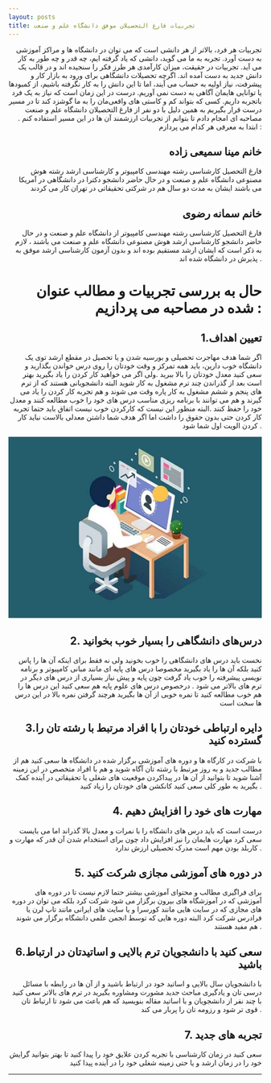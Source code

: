 ```yaml
---
layout: posts
title: تجربیات فارغ التحصیلان موفق دانشگاه علم و صنعت 
---
```

<div style="text-align: right">
تجربیات هر فرد، بالاتر از هر دانشی است که می توان در دانشگاه ها و مراکز آموزشی به دست آورد. تجربه به ما می گوید، دانشی که یاد گرفته ایم، چه قدر و چه طور به کار می آید. تجربیات در حقیقت، میزان کارآمدی هر طرز فکر را سنجیده اند و در قالب یک دانش جدید به دست آمده اند. اگرچه تحصیلات دانشگاهی برای ورود به بازار کار و پیشرفت، نیاز اولیه به حساب می آیند، اما تا این دانش را به کار نگرفته باشیم، از کمبودها یا توانایی هایمان آگاهی به دست نمی آوریم. درست در این زمان است که نیاز به یک فرد   باتجربه داریم. کسی که بتواند کم و کاستی های واقعی‌مان را به ما گوشزد کند تا در مسیر درست قرار بگیریم
به همین دلیل با دو نفر از فارغ التحصیلان دانشگاه علم و صنعت مصاحبه ای امجام دادم تا بتوانم از تجربیات ارزشمند آن ها 
در این مسیر استفاده کنم .
ابتدا به معرفی هر کدام می پردازم :
</div>
<div style="text-align: right">

## خانم مینا سمیعی زاده 
فارغ التحصیل کارشناسی رشته مهندسی کامپیوتر و کارشناسی ارشد رشته هوش مصنوعی دانشگاه علم و صنعت و در حال حاضر دانشجو دکترا 
 در دانشگاهی در آمریکا می باشند
ایشان به مدت دو سال هم در شرکتی تحقیقاتی در تهران کار می کردند 
</div>

<div style="text-align: right">

## خانم سمانه رضوی
فارغ التحصیل کارشناسی رشته مهندسی کامپیوتر از دانشگاه علم و صنعت و در حال حاضر دانشجو کارشناسی ارشد هوش مصنوعی دانشگاه علم و صنعت می باشند ، لازم به ذکر است که ایشان ارشد مستقیم بوده اند و بدون آزمون کارشناسی ارشد موفق به پذیرش در دانشگاه شده اند . 
</div>

<div style="text-align: right">

# حال به بررسی تجربیات و مطالب عنوان شده در مصاحبه می پردازیم :
</div>

<div style="text-align: right">

## 1.تعیین اهداف 
اگر شما هدف مهاجرت تحصیلی و بورسیه شدن و یا تحصیل در مقطع ارشد توی یک دانشگاه خوب دارین، باید همه تمرکز و  وقت خودتان را روی درس خواندن بگذارید و سعی کنید معدل خودتان را بالا ببرید .ولی اگر می خواهید کار کردن را یاد بگیرید بهتر است بعد از  گذراندن چند ترم مشغول به کار شوید البته دانشجویانی هستند که از ترم های پنجم و ششم مشغول به کار پاره وقت می شوند و هم تجربه کار کردن را یاد می گیرند و هم می توانند با برنامه ریزی مناسب درس های خود را خوب مطالعه کنند و معدل خود را حفظ کنند .البته منظور این نیست که کارکردن خوب نیست اتفاق باید حتما تجربه کار کردن حتی بدون حقوق را داشت اما اگر هدف شما داشتن معدلی بالاست نباید کار کردن الویت اول شما شود . 

![alt text](../assets/images/c.jpg)
</div>

<div style="text-align: right">

## 2. درس‌های دانشگاهی را بسیار خوب بخوانید
نخست باید درس های دانشگاهی را خوب بخونید ولی نه فقط برای اینکه آن ها را پاس کنید بلکه آن ها را یاد بگیرید مخصوصا درس های پایه ای مانند مبانی کامپیوتر و برنامه نویسی پیشرفته را خوب یاد گرفت چون پایه و پیش نیاز بسیاری از درس های دیگر در ترم های بالاتر می شود . درخصوص درس های علوم پایه هم سعی کنید این درس ها را هم خوب مطالعه کنید تا نمره خوبی از آن ها بگیرید هرچند گرفتن نمره بالا در این درس ها سخت است 
</div>

<div style="text-align: right">

## 3.دایره ارتباطی خودتان را با افراد مرتبط با رشته تان را گسترده کنید 
با شرکت در کارگاه ها و دوره های آموزشی برگزار شده در دانشگاه ها سعی کنید هم از مطالب جدید و به روز مرتبط با رشته تان آگاه شوید و هم با افراد متخصص در این زمینه آشنا شوید تا بتوانید از آن ها در پیداکردن موقعیت های شغلی یا تحقیقاتی در آینده کمک بگیرید به طور کلی سعی کنید کانکشن های خودتان را زیاد کنید .
</div>

<div style="text-align: right">

## 4. مهارت های خود را افزایش دهیم 
درست است که باید درس های دانشگاه را با نمرات و معدل بالا گذراند اما می بایست سعی کرد مهارت هایمان را نیز افزایش داد چون برای استخدام شدن آن قدر که مهارت و کاربلد بودن مهم است مدرک تحصیلی ارزش ندارد . 
</div>

<div style="text-align: right">

## 5. در دوره های آموزشی مجازی شرکت کنید 
برای فراگیری مطالب و محتوای آموزشی بیشتر حتما لازم نیست تا در دوره های آموزشی که در آموزشگاه های بیرون برگزار می شود شرکت کرد بلکه می توان در دوره های مجازی که در سایت هایی مانند کورسرا و یا سایت های ایرانی مانند تاپ لرن یا فرادرس شرکت کرد البته دوره هایی که توسط انجمن علمی دانشگاه برگزار می شوند هم مفید هستند .
</div>

<div style="text-align: right">

## 6.سعی کنید با دانشجویان ترم بالایی و اساتیدتان در ارتباط باشید 
با دانشجویان سال بالایی و اساتید خود در ارتباط باشید و از آن ها در رابطه با مسائل درسی تان و یادگیری مباحث جدید مشورت ومشاوره بگیرید در ترم های بالاتر سعی کنید  با چند نفر از دانشجویان و با اساتید مقاله بنویسید که هم باعث می شود تا ارتباط تان قوی تر شود و رزومه تان را پربار می کند .
</div>

<div style="text-align: right">

## 7. تجربه های جدید 
سعی کنید در زمان کارشناسی با تجربه کردن علایق خود را پیدا کنید تا بهتر بتوانید گرایش خود را در زمان ارشد و یا حتی زمینه شغلی خود را در آینده پیدا کنید 

</div>




---